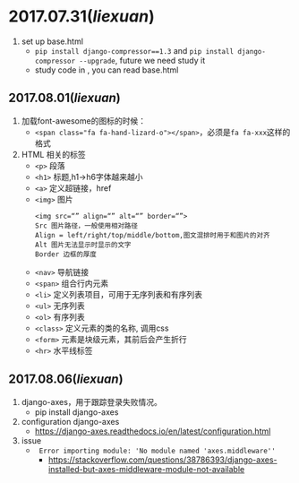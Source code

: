 2017.07.31(**_liexuan_**)
=========================
1. set up  base.html
    * `pip install django-compressor==1.3` and `pip install django-compressor --upgrade`, future we need study it
    * study code in <head>, you can read base.html

2017.08.01(**_liexuan_**)
-------------------------
1. 加载font-awesome的图标的时候：
    * ` <span class="fa fa-hand-lizard-o"></span> `，必须是`fa fa-xxx`这样的格式
2. HTML 相关的标签
    * `<p>` 段落
    * `<h1>` 标题,h1->h6字体越来越小
    * `<a>` 定义超链接，href
    * `<img>` 图片
         ```
         <img src=“” align=“” alt=“” border=“”>
         Src 图片路径，一般使用相对路径
         Align = left/right/top/middle/bottom,图文混排时用于和图片的对齐
         Alt 图片无法显示时显示的文字
         Border 边框的厚度
         ```
    * `<nav>` 导航链接
    * `<span>` 组合行内元素
    * `<li>` 定义列表项目，可用于无序列表和有序列表
    * `<ul>` 无序列表
    * `<ol>` 有序列表
    * `<class>` 定义元素的类的名称, 调用css
    * `<form>` 元素是块级元素，其前后会产生折行
    * `<hr>` 水平线标签

2017.08.06(**_liexuan_**)
-------------------------
1. django-axes，用于跟踪登录失败情况。
    * pip install django-axes
2. configuration django-axes
    * https://django-axes.readthedocs.io/en/latest/configuration.html
3. issue
    * ``` Error importing module: 'No module named 'axes.middleware''```
        * https://stackoverflow.com/questions/38786393/django-axes-installed-but-axes-middleware-module-not-available
